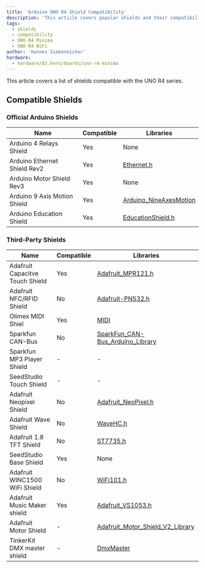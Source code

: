 ```yaml
---
title: 'Arduino UNO R4 Shield Compatibility'
description: 'This article covers popular shields and their compatibility including the libraries used.'
tags:
  - shields
  - compatibility
  - UNO R4 Minima
  - UNO R4 WiFi
author: 'Hannes Siebeneicher'
hardware:
  - hardware/02.hero/boards/uno-r4-minima
---
```


This article covers a list of shields compatible with the UNO R4 series.
## Compatible Shields

### Official Arduino Shields

| Name                     | Compatible | Libraries         |
| -------------            | ---------- | -----------       |
| Arduino 4 Relays Shield  | Yes        | None              |
| Arduino Ethernet Shield Rev2         | Yes        | [Ethernet.h](https://github.com/arduino-libraries/Ethernet)        |
| Arduino Motor Shield Rev3             | Yes        | None              |
| Arduino 9 Axis Motion Shield     | Yes        | [Arduino_NineAxesMotion](https://github.com/arduino-libraries/Arduino_NineAxesMotion)   |
| Arduino Education Shield | Yes        | [EducationShield.h](https://github.com/arduino-libraries/EducationShield) |

### Third-Party Shields

| Name                              | Compatible | Libraries                |
| ------------------------------    | ---------- | ---------------------    |
| Adafruit Capacitve Touch Shield   | Yes        |  [Adafruit_MPR121.h](https://github.com/adafruit/Adafruit_MPR121)       |
| Adafruit NFC/RFID Shield          | No         | [Adafruit-PN532.h](https://github.com/adafruit/Adafruit-PN532)                  |
| Olimex MIDI Shiel                 | Yes        | [MIDI](https://github.com/FortySevenEffects/arduino_midi_library)                     |
| Sparkfun CAN-Bus                  | No         | [SparkFun_CAN-Bus_Arduino_Library](https://github.com/sparkfun/SparkFun_CAN-Bus_Arduino_Library)       |
| Sparkfun MP3 Player Shield        | -          | -                        |
| SeedStudio Touch Shield           | -          | -                        |
| Adafruit Neopixel Shield          | No         |  [Adafruit_NeoPixel.h](https://github.com/adafruit/Adafruit_NeoPixel)     |
| Adafruit Wave Shield              | No         |   [WaveHC.h](https://github.com/adafruit/WaveHC)               |
| Adafruit 1.8 TFT Shield           | No         |   [ST7735.h](https://github.com/adafruit/Adafruit-ST7735-Library)               |
| SeedStudio Base Shield            | Yes        |  None                    |
| Adafruit WINC1500 WiFi Shield     | No         |   [WiFi101.h](https://github.com/arduino-libraries/WiFi101)                |
| Adafruit Music Maker shield       | Yes        |   [Adafruit_VS1053.h](https://github.com/adafruit/Adafruit_VS1053_Library)        |
| Adafruit Motor Shield       | -        |   [Adafruit_Motor_Shield_V2_Library](https://github.com/adafruit/Adafruit_Motor_Shield_V2_Library)        |
| TinkerKit DMX master shield       | -        |   [DmxMaster](https://github.com/TinkerKit/DmxMaster)        |